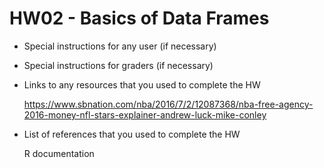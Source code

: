 # HW02 - Basics of Data Frames

- Special instructions for any user (if necessary)
- Special instructions for graders (if necessary)
- Links to any resources that you used to complete the HW

    https://www.sbnation.com/nba/2016/7/2/12087368/nba-free-agency-2016-money-nfl-stars-explainer-andrew-luck-mike-conley
- List of references that you used to complete the HW

    R documentation